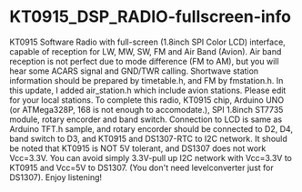 KT0915_DSP_RADIO-fullscreen-info
================================

KT0915 Software Radio with full-screen (1.8inch SPI Color LCD) interface, capable of reception for LW, MW, SW, FM 
and Air Band (Avion). Air band reception is not perfect due to mode difference (FM to AM), but you will hear some 
ACARS signal and GND/TWR calling. Shortwave station information should be prepared by timetable.h, and FM by fmstation.h.
In this update, I added air_station.h which include avion stations. Please edit for your local stations.
To complete this radio, KT0915 chip, Arduino UNO (or ATMega328P, 168 is not enough to accomodate.), SPI 1.8inch ST7735
module, rotary encorder and band switch. Connection to LCD is same as Arduino TFT.h sample, and rotary encorder should be 
connected to D2, D4, band switch to D3, and KT0915 and DS1307-RTC to I2C network. It should be noted that KT0915
is NOT 5V tolerant, and DS1307 does not work Vcc=3.3V. You can avoid simply 3.3V-pull up I2C network with Vcc=3.3V to
KT0915 and Vcc=5V to DS1307. (You don't need levelconverter just for DS1307).
Enjoy listening! 
